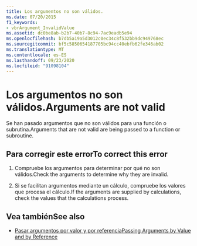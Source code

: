 ```yaml
---
title: Los argumentos no son válidos.
ms.date: 07/20/2015
f1_keywords:
- vbrArgument_InvalidValue
ms.assetid: dc0be8ab-b2b7-40b7-8c94-7ac9eadb5e94
ms.openlocfilehash: b7db5a19a5d3012c0ec34c8f532bb9dc949768ec
ms.sourcegitcommit: bf5c5850654187705bc94cc40ebfb62fe346ab02
ms.translationtype: MT
ms.contentlocale: es-ES
ms.lasthandoff: 09/23/2020
ms.locfileid: "91098104"
---
```

# <a name="arguments-are-not-valid"></a><span data-ttu-id="5c52d-102">Los argumentos no son válidos.</span><span class="sxs-lookup"><span data-stu-id="5c52d-102">Arguments are not valid</span></span>

<span data-ttu-id="5c52d-103">Se han pasado argumentos que no son válidos para una función o subrutina.</span><span class="sxs-lookup"><span data-stu-id="5c52d-103">Arguments that are not valid are being passed to a function or subroutine.</span></span>  
  
## <a name="to-correct-this-error"></a><span data-ttu-id="5c52d-104">Para corregir este error</span><span class="sxs-lookup"><span data-stu-id="5c52d-104">To correct this error</span></span>  
  
1. <span data-ttu-id="5c52d-105">Compruebe los argumentos para determinar por qué no son válidos.</span><span class="sxs-lookup"><span data-stu-id="5c52d-105">Check the arguments to determine why they are invalid.</span></span>  
  
2. <span data-ttu-id="5c52d-106">Si se facilitan argumentos mediante un cálculo, compruebe los valores que procesa el cálculo.</span><span class="sxs-lookup"><span data-stu-id="5c52d-106">If the arguments are supplied by calculations, check the values that the calculations process.</span></span>  
  
## <a name="see-also"></a><span data-ttu-id="5c52d-107">Vea también</span><span class="sxs-lookup"><span data-stu-id="5c52d-107">See also</span></span>

- [<span data-ttu-id="5c52d-108">Pasar argumentos por valor y por referencia</span><span class="sxs-lookup"><span data-stu-id="5c52d-108">Passing Arguments by Value and by Reference</span></span>](../programming-guide/language-features/procedures/passing-arguments-by-value-and-by-reference.md)
